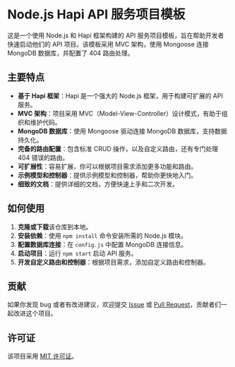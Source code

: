 # Node.js Hapi API 服务项目模板

这是一个使用 Node.js 和 Hapi 框架构建的 API 服务项目模板，旨在帮助开发者快速启动他们的 API 项目。该模板采用 MVC 架构，使用 Mongoose 连接 MongoDB 数据库，并配置了 404 路由处理。

## 主要特点

- **基于 Hapi 框架**：Hapi 是一个强大的 Node.js 框架，用于构建可扩展的 API 服务。
- **MVC 架构**：项目采用 MVC（Model-View-Controller）设计模式，有助于组织和维护代码。
- **MongoDB 数据库**：使用 Mongoose 驱动连接 MongoDB 数据库，支持数据持久化。
- **完备的路由配置**：包含标准 CRUD 操作，以及自定义路由，还有专门处理 404 错误的路由。
- **可扩展性**：容易扩展，你可以根据项目需求添加更多功能和路由。
- **示例模型和控制器**：提供示例模型和控制器，帮助你更快地入门。
- **细致的文档**：提供详细的文档，方便快速上手和二次开发。

## 如何使用

1. **克隆或下载**该仓库到本地。
2. **安装依赖**：使用 `npm install` 命令安装所需的 Node.js 模块。
3. **配置数据库连接**：在 `config.js` 中配置 MongoDB 连接信息。
4. **启动项目**：运行 `npm start` 启动 API 服务。
5. **开发自定义路由和控制器**：根据项目需求，添加自定义路由和控制器。

## 贡献

如果你发现 bug 或者有改进建议，欢迎提交 [Issue](https://github.com/你的用户名/你的仓库/issues) 或 [Pull Request](https://github.com/你的用户名/你的仓库/pulls)，贡献者们一起改进这个项目。

## 许可证

该项目采用 [MIT 许可证](LICENSE)。
